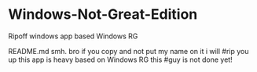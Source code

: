 # Windows-Not-Great-Edition
Ripoff windows app based Windows RG

README.md smh.
bro if you copy and not put my name on it i will #rip you up 
this app is heavy based on Windows RG
this #guy is not done yet!

